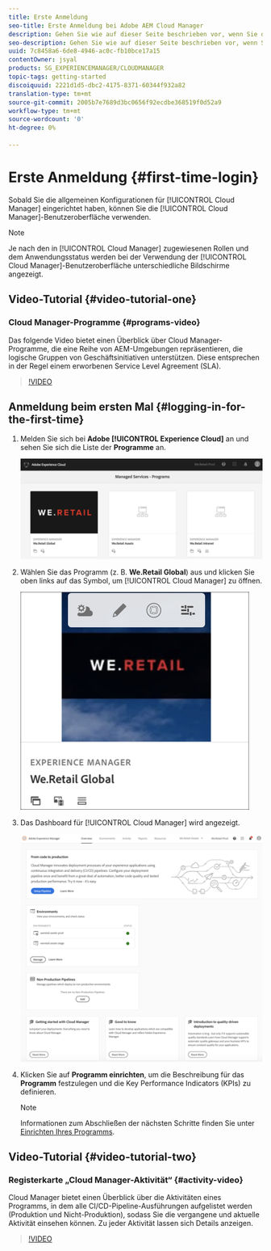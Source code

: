 ```yaml
---
title: Erste Anmeldung
seo-title: Erste Anmeldung bei Adobe AEM Cloud Manager
description: Gehen Sie wie auf dieser Seite beschrieben vor, wenn Sie die allgemeine Konfiguration eingerichtet haben und für die erste Verwendung von Cloud Manager bereit sind.
seo-description: Gehen Sie wie auf dieser Seite beschrieben vor, wenn Sie die allgemeine Konfiguration eingerichtet haben und für die erste Verwendung von Adobe AEM Cloud Manager bereit sind.
uuid: 7c8458a6-6de8-4946-ac0c-fb10bce17a15
contentOwner: jsyal
products: SG_EXPERIENCEMANAGER/CLOUDMANAGER
topic-tags: getting-started
discoiquuid: 2221d1d5-dbc2-4175-8371-60344f932a82
translation-type: tm+mt
source-git-commit: 2005b7e7689d3bc0656f92ecdbe368519f0d52a9
workflow-type: tm+mt
source-wordcount: '0'
ht-degree: 0%

---
```



# Erste Anmeldung {#first-time-login}

Sobald Sie die allgemeinen Konfigurationen für [!UICONTROL Cloud Manager] eingerichtet haben, können Sie die [!UICONTROL Cloud Manager]-Benutzeroberfläche verwenden.

>[!NOTE]
>Je nach den in [!UICONTROL Cloud Manager] zugewiesenen Rollen und dem Anwendungsstatus werden bei der Verwendung der [!UICONTROL Cloud Manager]-Benutzeroberfläche unterschiedliche Bildschirme angezeigt.

## Video-Tutorial {#video-tutorial-one}

### Cloud Manager-Programme {#programs-video}

Das folgende Video bietet einen Überblick über Cloud Manager-Programme, die eine Reihe von AEM-Umgebungen repräsentieren, die logische Gruppen von Geschäftsinitiativen unterstützen. Diese entsprechen in der Regel einem erworbenen Service Level Agreement (SLA).

>[!VIDEO](https://video.tv.adobe.com/v/26313/)

## Anmeldung beim ersten Mal {#logging-in-for-the-first-time}

1. Melden Sie sich bei **Adobe [!UICONTROL Experience Cloud]** an und sehen Sie sich die Liste der **Programme** an.

   ![](assets/screen_shot_2018-06-04at120643pm.png)

1. Wählen Sie das Programm (z. B. **We.Retail Global**) aus und klicken Sie oben links auf das Symbol, um [!UICONTROL Cloud Manager] zu öffnen.

   ![](assets/first-timea1.png)

1. Das Dashboard für [!UICONTROL Cloud Manager] wird angezeigt.

   ![](assets/FirstLogin1.png)

1. Klicken Sie auf **Programm einrichten**, um die Beschreibung für das **Programm** festzulegen und die Key Performance Indicators (KPIs) zu definieren.

   >[!NOTE]
   >
   >Informationen zum Abschließen der nächsten Schritte finden Sie unter [Einrichten Ihres Programms](https://helpx.adobe.com/de/experience-manager/cloud-manager/using/setting-up-program.html).

## Video-Tutorial {#video-tutorial-two}

### Registerkarte „Cloud Manager-Aktivität“ {#activity-video}

Cloud Manager bietet einen Überblick über die Aktivitäten eines Programms, in dem alle CI/CD-Pipeline-Ausführungen aufgelistet werden (Produktion und Nicht-Produktion), sodass Sie die vergangene und aktuelle Aktivität einsehen können. Zu jeder Aktivität lassen sich Details anzeigen.

>[!VIDEO](https://video.tv.adobe.com/v/26313/)